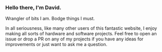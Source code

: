 ### Hello there, I'm David.
Wrangler of bits I am. Bodge things I must.

In all seriousness, like many other users of this fantastic website, I enjoy making all sorts of hardware and software projects.
Feel free to open an issue or drop a PR on any of my projects if you have any ideas for improvements or just want to ask me a question.
